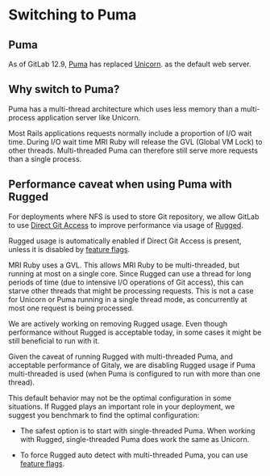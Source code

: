 # Switching to Puma

## Puma

As of GitLab 12.9, [Puma](https://github.com/puma/puma) has replaced [Unicorn](https://yhbt.net/unicorn/).
as the default web server.

## Why switch to Puma?

Puma has a multi-thread architecture which uses less memory than a multi-process
application server like Unicorn.

Most Rails applications requests normally include a proportion of I/O wait time.
During I/O wait time MRI Ruby will release the GVL (Global VM Lock) to other threads.
Multi-threaded Puma can therefore still serve more requests than a single process.

## Performance caveat when using Puma with Rugged

For deployments where NFS is used to store Git repository, we allow GitLab to use
[Direct Git Access](../gitaly/#direct-git-access-in-gitlab-rails) to improve performance via usage of [Rugged](https://github.com/libgit2/rugged).

Rugged usage is automatically enabled if Direct Git Access is present, unless it
is disabled by [feature flags](../../development/gitaly.md#legacy-rugged-code).

MRI Ruby uses a GVL. This allows MRI Ruby to be multi-threaded, but running at
most on a single core. Since Rugged can use a thread for long periods of
time (due to intensive I/O operations of Git access), this can starve other threads
that might be processing requests. This is not a case for Unicorn or Puma running
in a single thread mode, as concurrently at most one request is being processed.

We are actively working on removing Rugged usage. Even though performance without Rugged
is acceptable today, in some cases it might be still beneficial to run with it.

Given the caveat of running Rugged with multi-threaded Puma, and acceptable
performance of Gitaly, we are disabling Rugged usage if Puma multi-threaded is
used (when Puma is configured to run with more than one thread).

This default behavior may not be the optimal configuration in some situations. If Rugged
plays an important role in your deployment, we suggest you benchmark to find the
optimal configuration:

- The safest option is to start with single-threaded Puma. When working with
Rugged, single-threaded Puma does work the same as Unicorn.

- To force Rugged auto detect with multi-threaded Puma, you can use [feature
flags](../../development/gitaly.md#legacy-rugged-code).
